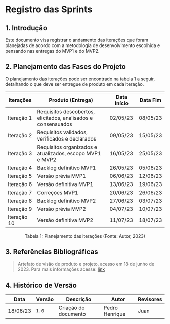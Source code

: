 # Registro das Sprints

## 1. Introdução

Este documento visa registrar o andamento das iterações que foram planejadas de acordo com a metodologia de desenvolvimento escolhida e pensando nas entregas do MVP1 e do MVP2.

## 2. Planejamento das Fases do Projeto
O planejamento das iterações pode ser encontrado na tabela 1 a seguir, detalhando o que deve ser entregue de produto em cada iteração.

Iterações | Produto (Entrega) | Data Início | Data Fim
---- | ----------------- | ----------- | --------
Iteração 1 | Requisitos descobertos, elicitados, analisados e consensuados | 02/05/23 | 08/05/23
Iteração 2 | Requisitos validados, verificados e declarados | 09/05/23 | 15/05/23
Iteração 3 | Requisitos organizados e atualizados, escopo MVP1 e MVP2  | 16/05/23 | 25/05/23
Iteração 4 | Backlog definitivo MVP1 | 26/05/23 | 05/06/23
Iteração 5 | Versão prévia MVP1 | 06/06/23 | 12/06/23
Iteração 6 | Versão definitiva MVP1 | 13/06/23 | 19/06/23
Iteração 7 | Correções MVP1 | 20/06/23 | 26/06/23
Iteração 8 | Backlog definitivo MVP2 | 27/06/23 | 03/07/23
Iteração 9 | Versão prévia MVP2 | 04/07/23 | 10/07/23
Iteração 10 | Versão definitiva MVP2 | 11/07/23 | 18/07/23

<center>

Tabela 1: Planejamento das iterações (Fonte: Autor, 2023)

</center>

## 3. Referências Bibliográficas

> Artefato de visão de produto e projeto, acesso em 18 de junho de 2023. Para mais informações acesse: [link](../visao-produto-projeto.md)

## 4. Histórico de Versão

Data | Versão | Descrição | Autor | Revisores
---- | ------ | --------- | ----- | ---------
18/06/23 | `1.0` | Criação do documento | Pedro Henrique | Juan

